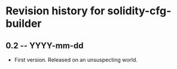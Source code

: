 # Revision history for solidity-cfg-builder

## 0.2  -- YYYY-mm-dd

* First version. Released on an unsuspecting world.
